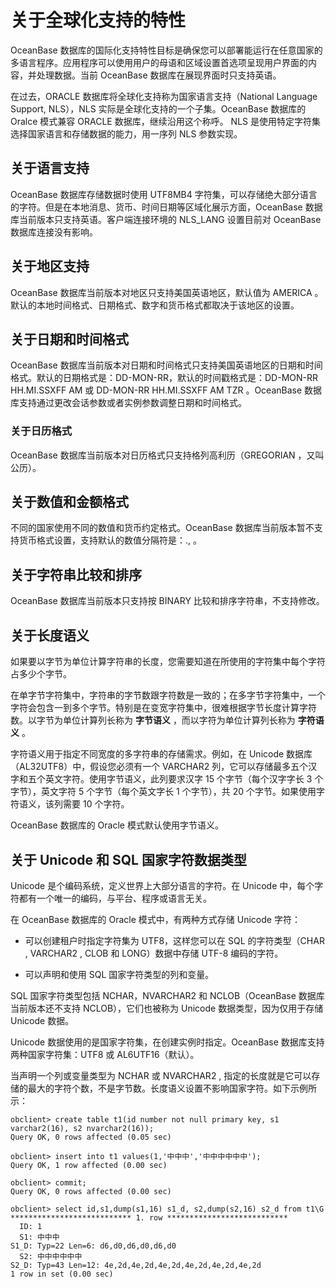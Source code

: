 关于全球化支持的特性 
===============================



OceanBase 数据库的国际化支持特性目标是确保您可以部署能运行在任意国家的多语言程序。应用程序可以使用用户的母语和区域设置首选项呈现用户界面的内容，并处理数据。当前 OceanBase 数据库在展现界面时只支持英语。

在过去，ORACLE 数据库将全球化支持称为国家语言支持（National Language Support, NLS），NLS 实际是全球化支持的一个子集。OceanBase 数据库的 Oralce 模式兼容 ORACLE 数据库，继续沿用这个称呼。 NLS 是使用特定字符集选择国家语言和存储数据的能力，用一序列 NLS 参数实现。

关于语言支持 
---------------

OceanBase 数据库存储数据时使用 UTF8MB4 字符集，可以存储绝大部分语言的字符。但是在本地消息、货币、时间日期等区域化展示方面，OceanBase 数据库当前版本只支持英语。客户端连接环境的 NLS_LANG 设置目前对 OceanBase 数据库连接没有影响。

关于地区支持 
---------------

OceanBase 数据库当前版本对地区只支持美国英语地区，默认值为 AMERICA 。默认的本地时间格式、日期格式、数字和货币格式都取决于该地区的设置。

关于日期和时间格式 
------------------

OceanBase 数据库当前版本对日期和时间格式只支持美国英语地区的日期和时间格式。默认的日期格式是：DD-MON-RR，默认的时间戳格式是：DD-MON-RR HH.MI.SSXFF AM 或 DD-MON-RR HH.MI.SSXFF AM TZR 。OceanBase 数据库支持通过更改会话参数或者实例参数调整日期和时间格式。

### 关于日历格式 

OceanBase 数据库当前版本对日历格式只支持格列高利历（GREGORIAN ，又叫公历）。

关于数值和金额格式 
------------------

不同的国家使用不同的数值和货币约定格式。OceanBase 数据库当前版本暂不支持货币格式设置，支持默认的数值分隔符是：., 。

关于字符串比较和排序 
-------------------

OceanBase 数据库当前版本只支持按 BINARY 比较和排序字符串，不支持修改。

关于长度语义 
---------------

如果要以字节为单位计算字符串的长度，您需要知道在所使用的字符集中每个字符占多少个字节。

在单字节字符集中，字符串的字节数跟字符数是一致的；在多字节字符集中，一个字符会包含一到多个字节。特别是在变宽字符集中，很难根据字节长度计算字符数。以字节为单位计算列长称为 **字节语义** ，而以字符为单位计算列长称为 **字符语义** 。

字符语义用于指定不同宽度的多字符串的存储需求。例如，在 Unicode 数据库（AL32UTF8）中，假设您必须有一个 VARCHAR2 列，它可以存储最多五个汉字和五个英文字符。使用字节语义，此列要求汉字 15 个字节（每个汉字字长 3 个字节），英文字符 5 个字节（每个英文字长 1 个字节），共 20 个字节。如果使用字符语义，该列需要 10 个字符。

OceanBase 数据库的 Oracle 模式默认使用字节语义。

关于 Unicode 和 SQL 国家字符数据类型 
----------------------------------

Unicode 是个编码系统，定义世界上大部分语言的字符。在 Unicode 中，每个字符都有一个唯一的编码，与平台、程序或语言无关。

在 OceanBase 数据库的 Oracle 模式中，有两种方式存储 Unicode 字符：

* 可以创建租户时指定字符集为 UTF8，这样您可以在 SQL 的字符类型（CHAR , VARCHAR2 , CLOB 和 LONG）数据中存储 UTF-8 编码的字符。

  

* 可以声明和使用 SQL 国家字符类型的列和变量。

  




SQL 国家字符类型包括 NCHAR，NVARCHAR2 和 NCLOB（OceanBase 数据库当前版本还不支持 NCLOB），它们也被称为 Unicode 数据类型，因为仅用于存储 Unicode 数据。

Unicode 数据使用的是国家字符集，在创建实例时指定。OceanBase 数据库支持两种国家字符集：UTF8 或 AL6UTF16（默认）。

当声明一个列或变量类型为 NCHAR 或 NVARCHAR2 , 指定的长度就是它可以存储的最大的字符个数，不是字节数。长度语义设置不影响国家字符。如下示例所示：

    obclient> create table t1(id number not null primary key, s1 varchar2(16), s2 nvarchar2(16));
    Query OK, 0 rows affected (0.05 sec)
    
    obclient> insert into t1 values(1,'中中中','中中中中中中');
    Query OK, 1 row affected (0.00 sec)
    
    obclient> commit;
    Query OK, 0 rows affected (0.00 sec)
    
    obclient> select id,s1,dump(s1,16) s1_d, s2,dump(s2,16) s2_d from t1\G
    *************************** 1. row ***************************
      ID: 1
      S1: 中中中
    S1_D: Typ=22 Len=6: d6,d0,d6,d0,d6,d0
      S2: 中中中中中中
    S2_D: Typ=43 Len=12: 4e,2d,4e,2d,4e,2d,4e,2d,4e,2d,4e,2d
    1 row in set (0.00 sec)


